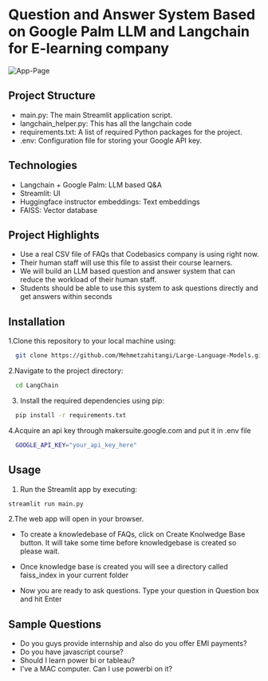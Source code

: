 # Question and Answer System Based on Google Palm LLM and Langchain for E-learning company  

![App-Page](https://github.com/Mehmetzahitangi/Large-Language-Models/new/main/LangChain/streamlit-page.png)


## Project Structure

- main.py: The main Streamlit application script.
- langchain_helper.py: This has all the langchain code
- requirements.txt: A list of required Python packages for the project.
- .env: Configuration file for storing your Google API key.

## Technologies
  - Langchain + Google Palm: LLM based Q&A
  - Streamlit: UI
  - Huggingface instructor embeddings: Text embeddings
  - FAISS: Vector database

## Project Highlights

- Use a real CSV file of FAQs that Codebasics company is using right now. 
- Their human staff will use this file to assist their course learners.
- We will build an LLM based question and answer system that can reduce the workload of their human staff.
- Students should be able to use this system to ask questions directly and get answers within seconds


## Installation

1.Clone this repository to your local machine using:

```bash
  git clone https://github.com/Mehmetzahitangi/Large-Language-Models.git
```
2.Navigate to the project directory:

```bash
  cd LangChain
```
3. Install the required dependencies using pip:

```bash
  pip install -r requirements.txt
```
4.Acquire an api key through makersuite.google.com and put it in .env file

```bash
  GOOGLE_API_KEY="your_api_key_here"
```
## Usage

1. Run the Streamlit app by executing:
```bash
streamlit run main.py

```

2.The web app will open in your browser.

- To create a knowledebase of FAQs, click on Create Knolwedge Base button. It will take some time before knowledgebase is created so please wait.

- Once knowledge base is created you will see a directory called faiss_index in your current folder

- Now you are ready to ask questions. Type your question in Question box and hit Enter

## Sample Questions
  - Do you guys provide internship and also do you offer EMI payments?
  - Do you have javascript course?
  - Should I learn power bi or tableau?
  - I've a MAC computer. Can I use powerbi on it?

